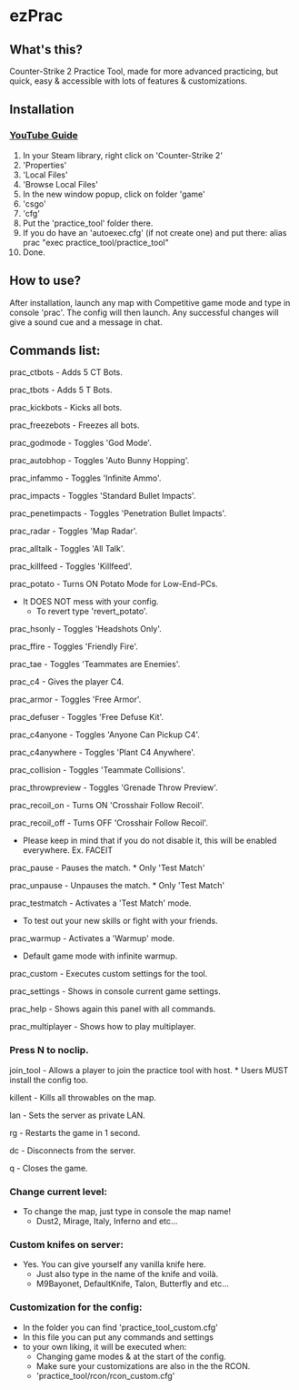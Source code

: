 # ezPrac
## What's this?
Counter-Strike 2 Practice Tool, made for more advanced practicing, but quick, easy & accessible with lots of features & customizations.
## Installation
### [YouTube Guide](https://youtube.com)
1. In your Steam library, right click on 'Counter-Strike 2'
2. 'Properties'
3. 'Local Files'
4. 'Browse Local Files'
5. In the new window popup, click on folder 'game'
6. 'csgo'
7. 'cfg'
8. Put the 'practice_tool' folder there.
9. If you do have an 'autoexec.cfg' (if not create one) and put there: alias prac "exec practice_tool/practice_tool"
10. Done.
## How to use?
After installation, launch any map with Competitive game mode and type in console 'prac'. The config will then launch.
Any successful changes will give a sound cue and a message in chat.

## Commands list:
prac_ctbots - Adds 5 CT Bots. 

prac_tbots - Adds 5 T Bots. 

prac_kickbots - Kicks all bots.  

prac_freezebots - Freezes all bots.   

prac_godmode - Toggles 'God Mode'.  

prac_autobhop - Toggles 'Auto Bunny Hopping'. 

prac_infammo - Toggles 'Infinite Ammo'.   

prac_impacts - Toggles 'Standard Bullet Impacts'. 

prac_penetimpacts - Toggles 'Penetration Bullet Impacts'.

prac_radar - Toggles 'Map Radar'.      

prac_alltalk - Toggles 'All Talk'. 

prac_killfeed - Toggles 'Killfeed'.  

prac_potato - Turns ON Potato Mode for Low-End-PCs. 
 - It DOES NOT mess with your config.
   - To revert type 'revert_potato'.

prac_hsonly - Toggles 'Headshots Only'.  

prac_ffire - Toggles 'Friendly Fire'.  

prac_tae - Toggles 'Teammates are Enemies'. 

prac_c4 - Gives the player C4.       

prac_armor - Toggles 'Free Armor'.       

prac_defuser - Toggles 'Free Defuse Kit'.    

prac_c4anyone - Toggles 'Anyone Can Pickup C4'.      

prac_c4anywhere - Toggles 'Plant C4 Anywhere'.     

prac_collision - Toggles 'Teammate Collisions'.     

prac_throwpreview - Toggles 'Grenade Throw Preview'.    

prac_recoil_on - Turns ON 'Crosshair Follow Recoil'.

prac_recoil_off - Turns OFF 'Crosshair Follow Recoil'.
 - Please keep in mind that if you do not disable it, this will be enabled everywhere. Ex. FACEIT

prac_pause - Pauses the match. * Only 'Test Match'      

prac_unpause - Unpauses the match. * Only 'Test Match'   

prac_testmatch - Activates a 'Test Match' mode. 
 - To test out your new skills or fight with your friends.

prac_warmup - Activates a 'Warmup' mode. 
 - Default game mode with infinite warmup.

prac_custom - Executes custom settings for the tool.

prac_settings - Shows in console current game settings.

prac_help - Shows again this panel with all commands.

prac_multiplayer - Shows how to play multiplayer.

###  Press N to noclip.

join_tool - Allows a player to join the practice tool with host. * Users MUST install the config too.

killent - Kills all throwables on the map.
   
lan - Sets the server as private LAN.       

rg - Restarts the game in 1 second.      

dc - Disconnects from the server.          

q - Closes the game.                        

### Change current level:  
- To change the map, just type in console the map name! 
  - Dust2, Mirage, Italy, Inferno and etc...   

### Custom knifes on server:        
- Yes. You can give yourself any vanilla knife here.    
  - Just also type in the name of the knife and voilà.    
  - M9Bayonet, DefaultKnife, Talon, Butterfly and etc...   

### Customization for the config:      
- In the folder you can find 'practice_tool_custom.cfg'
- In this file you can put any commands and settings
- to your own liking, it will be executed when:  
  - Changing game modes & at the start of the config.  
  - Make sure your customizations are also in the the RCON.   
  - 'practice_tool/rcon/rcon_custom.cfg'    
